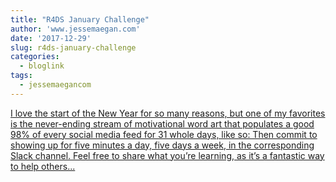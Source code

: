 ```yaml
---
title: "R4DS January Challenge"
author: 'www.jessemaegan.com'
date: '2017-12-29'
slug: r4ds-january-challenge
categories:
  - bloglink
tags:
  - jessemaegancom
---
```


[I love the start of the New Year for so many reasons, but one of my favorites is the never-ending stream of motivational word art that populates a good 98% of every social media feed for 31 whole days, like so: Then commit to showing up for five minutes a day, five days a week, in the corresponding Slack channel. Feel free to share what you’re learning, as it’s a fantastic way to help others...<click to read more>](https://www.jessemaegan.com/post/r4ds-january-challenge-get-involved/)

